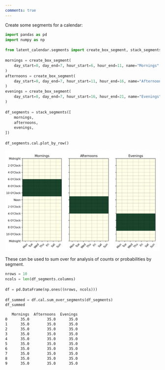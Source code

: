 ```yaml
---
comments: true
---
```

Create some segments for a calendar: 

```python
import pandas as pd
import numpy as np

from latent_calendar.segments import create_box_segment, stack_segments

mornings = create_box_segment(
    day_start=0, day_end=7, hour_start=6, hour_end=11, name="Mornings"
) 
afternoons = create_box_segment(
    day_start=0, day_end=7, hour_start=11, hour_end=16, name="Afternoons"
)
evenings = create_box_segment(
    day_start=0, day_end=7, hour_start=16, hour_end=21, name="Evenings"
)

df_segments = stack_segments([
    mornings,
    afternoons,
    evenings,
])

df_segments.cal.plot_by_row()
```

![New Segments](./../images/new-segments.png)


These can be used to sum over for analysis of counts or probabilities by segment.

```python
nrows = 10
ncols = len(df_segments.columns)

df = pd.DataFrame(np.ones((nrows, ncols)))

df_summed = df.cal.sum_over_segments(df_segments)
df_summed
```

```text
   Mornings  Afternoons  Evenings
0      35.0        35.0      35.0
1      35.0        35.0      35.0
2      35.0        35.0      35.0
3      35.0        35.0      35.0
4      35.0        35.0      35.0
5      35.0        35.0      35.0
6      35.0        35.0      35.0
7      35.0        35.0      35.0
8      35.0        35.0      35.0
9      35.0        35.0      35.0
```
